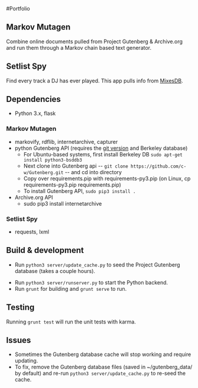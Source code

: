 #Portfolio

## Markov Mutagen
Combine online documents pulled from Project Gutenberg & Archive.org and run them through a Markov chain based text generator.

## Setlist Spy
Find every track a DJ has ever played. This app pulls info from [MixesDB](http://www.mixesdb.com/).

## Dependencies
* Python 3.x, flask
### Markov Mutagen
* markovify, rdflib, internetarchive, capturer
* python Gutenberg API (requires the [git version](https://github.com/c-w/Gutenberg) and Berkeley database)
    - For Ubuntu-based systems, first install Berkeley DB `sudo apt-get install python3-bsddb3`
    - Next clone into Gutenberg api -- `git clone https://github.com/c-w/Gutenberg.git` -- and cd into directory
    - Copy over requirements.pip with requirements-py3.pip (on Linux, cp requirements-py3.pip requirements.pip)
    - To install Gutenberg API, `sudo pip3 install .`
* Archive.org API
    - sudo pip3 install internetarchive
### Setlist Spy
* requests, lxml

## Build & development

- Run `python3 server/update_cache.py` to seed the Project Gutenberg database (takes a couple hours).
* Run `python3 server/runserver.py` to start the Python backend.
* Run `grunt` for building and `grunt serve` to run.

## Testing

Running `grunt test` will run the unit tests with karma.

## Issues

* Sometimes the Gutenberg database cache will stop working and require updating.
* To fix, remove the Gutenberg database files (saved in ~/gutenberg_data/ by default) and re-run `python3 server/update_cache.py` to re-seed the cache.
